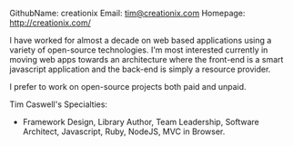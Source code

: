 GithubName:   creationix
Email:    tim@creationix.com
Homepage: http://creationix.com/

I have worked for almost a decade on web based applications using a variety of open-source technologies. I'm most interested currently in moving web apps towards an architecture where the front-end is a smart javascript application and the back-end is simply a resource provider.

I prefer to work on open-source projects both paid and unpaid.

Tim Caswell's Specialties:

 - Framework Design, Library Author, Team Leadership, Software Architect,  Javascript, Ruby, NodeJS, MVC in Browser.